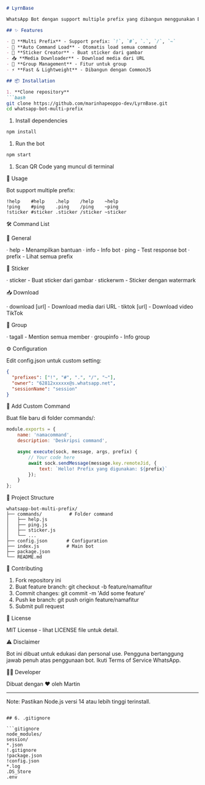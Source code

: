 ```markdown
# LyrnBase

WhatsApp Bot dengan support multiple prefix yang dibangun menggunakan Baileys dan CommonJS.

## ✨ Features

- 🔣 **Multi Prefix** - Support prefix: `!`, `#`, `.`, `/`, `~`
- 🚀 **Auto Command Load** - Otomatis load semua command
- 🎨 **Sticker Creator** - Buat sticker dari gambar
- 📥 **Media Downloader** - Download media dari URL
- 👥 **Group Management** - Fitur untuk group
- ⚡ **Fast & Lightweight** - Dibangun dengan CommonJS

## 📦 Installation

1. **Clone repository**
```bash
git clone https://github.com/marinhapeoppo-dev/LyrnBase.git
cd whatsapp-bot-multi-prefix
```

1. Install dependencies

```bash
npm install
```

1. Run the bot

```bash
npm start
```

1. Scan QR Code yang muncul di terminal

🔣 Usage

Bot support multiple prefix:

```
!help    #help    .help    /help    ~help
!ping    #ping    .ping    /ping    ~ping
!sticker #sticker .sticker /sticker ~sticker
```

🛠️ Command List

📝 General

· help - Menampilkan bantuan
· info - Info bot
· ping - Test response bot
· prefix - Lihat semua prefix

🎨 Sticker

· sticker - Buat sticker dari gambar
· stickerwm - Sticker dengan watermark

📥 Download

· download [url] - Download media dari URL
· tiktok [url] - Download video TikTok

📍 Group

· tagall - Mention semua member
· groupinfo - Info group

⚙️ Configuration

Edit config.json untuk custom setting:

```json
{
  "prefixes": ["!", "#", ".", "/", "~"],
  "owner": "62812xxxxxx@s.whatsapp.net",
  "sessionName": "session"
}
```

🎯 Add Custom Command

Buat file baru di folder commands/:

```javascript
module.exports = {
    name: 'namacommand',
    description: 'Deskripsi command',

    async execute(sock, message, args, prefix) {
        // Your code here
        await sock.sendMessage(message.key.remoteJid, { 
            text: `Hello! Prefix yang digunakan: ${prefix}` 
        });
    }
};
```

📁 Project Structure

```
whatsapp-bot-multi-prefix/
├── commands/          # Folder command
│   ├── help.js
│   ├── ping.js
│   ├── sticker.js
│   └── ...
├── config.json       # Configuration
├── index.js          # Main bot
├── package.json
└── README.md
```

🤝 Contributing

1. Fork repository ini
2. Buat feature branch: git checkout -b feature/namafitur
3. Commit changes: git commit -m 'Add some feature'
4. Push ke branch: git push origin feature/namafitur
5. Submit pull request

📝 License

MIT License - lihat LICENSE file untuk detail.

⚠️ Disclaimer

Bot ini dibuat untuk edukasi dan personal use. Pengguna bertanggung jawab penuh atas penggunaan bot. Ikuti Terms of Service WhatsApp.

👨‍💻 Developer

Dibuat dengan ❤️ oleh Martin

---

Note: Pastikan Node.js versi 14 atau lebih tinggi terinstall.

```

## 6. .gitignore

```gitignore
node_modules/
session/
*.json
!.gitignore
!package.json
!config.json
*.log
.DS_Store
.env
```